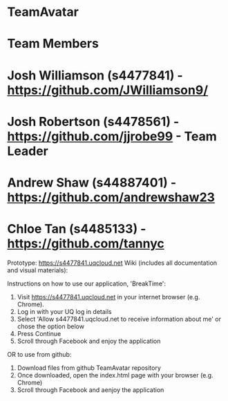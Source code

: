 # TeamAvatar

# Team Members
# Josh Williamson (s4477841) - https://github.com/JWilliamson9/
# Josh Robertson (s4478561) - https://github.com/jjrobe99 - Team Leader
# Andrew Shaw (s44887401) - https://github.com/andrewshaw23 
# Chloe Tan (s4485133) - https://github.com/tannyc

Prototype: https://s4477841.uqcloud.net
Wiki (includes all documentation and visual materials): 

Instructions on how to use our application, 'BreakTime':

1. Visit https://s4477841.uqcloud.net in your internet browser (e.g. Chrome).
2. Log in with your UQ log in details
3. Select 'Allow s4477841.uqcloud.net to receive information about me' or chose the option below
4. Press Continue
5. Scroll through Facebook and enjoy the application

OR to use from github:

1. Download files from github TeamAvatar repository
2. Once downloaded, open the index.html page with your browser (e.g. Chrome)
3. Scroll through Facebook and aenjoy the application
